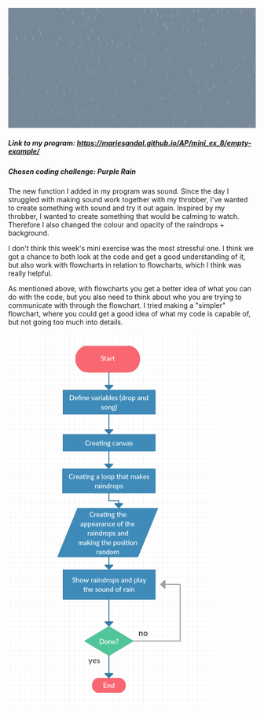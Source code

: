 
![alt tag](https://github.com/MarieSandal/AP/blob/gh-pages/mini_ex_8/empty-example/2017-04-03%20(2).png)
##### Link to my program: https://mariesandal.github.io/AP/mini_ex_8/empty-example/

##### Chosen coding challenge: Purple Rain
The new function I added in my program was sound. Since the day I struggled with making sound work together with my throbber, I've wanted to create something with sound and try it out again. Inspired by my throbber, I wanted to create something that would be calming to watch. Therefore I also changed the colour and opacity of the raindrops + background.

I don't think this week's mini exercise was the most stressful one. I think we got a chance to both look at the code and get a good understanding of it, but also work with flowcharts in relation to flowcharts, which I think was really helpful. 

As mentioned above, with flowcharts you get a better idea of what you can do with the code, but you also need to think about who you are trying to communicate with through the flowchart. I tried making a "simpler" flowchart, where you could get a good idea of what my code is capable of, but not going too much into details. 

![alt tag](https://github.com/MarieSandal/AP/blob/gh-pages/mini_ex_8/empty-example/2017-04-03%20(1).png)


